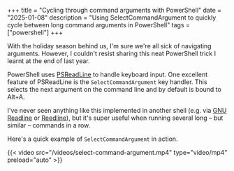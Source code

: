 +++
title = "Cycling through command arguments with PowerShell"
date = "2025-01-08"
description = "Using SelectCommandArgument to quickly cycle between long command arguments in PowerShell"
tags = ["powershell"]
+++
      
With the holiday season behind us, I'm sure we're all sick of navigating arguments. However, I couldn't resist sharing this neat PowerShell trick I learnt at the end of last year.

PowerShell uses [PSReadLine](https://learn.microsoft.com/en-us/powershell/scripting/learn/shell/using-keyhandlers?view=powershell-7.4) to handle keyboard input. One excellent feature of PSReadLine is the `SelectCommandArgument` key handler. This selects the next argument on the command line and by default is bound to Alt+A.

I've never seen anything like this implemented in another shell (e.g. via [GNU Readline](https://en.wikipedia.org/wiki/GNU_Readline) or [Reedline](https://www.nushell.sh/book/line_editor.html)), but it's super useful when running several long – but similar – commands in a row.

Here's a quick example of `SelectCommandArgument` in action.

{{< video src="/videos/select-command-argument.mp4" type="video/mp4" preload="auto" >}}
